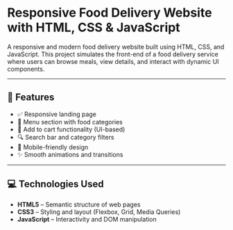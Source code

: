 
# Responsive Food Delivery Website with HTML, CSS & JavaScript
A responsive and modern food delivery website built using HTML, CSS, and JavaScript. This project simulates the front-end of a food delivery service where users can browse meals, view details, and interact with dynamic UI components.

---

## 🚀 Features

- ✅ Responsive landing page
- 🍕 Menu section with food categories
- 🛒 Add to cart functionality (UI-based)
- 🔍 Search bar and category filters
- 📱 Mobile-friendly design
- ✨ Smooth animations and transitions

---

## 💻 Technologies Used

- **HTML5** – Semantic structure of web pages  
- **CSS3** – Styling and layout (Flexbox, Grid, Media Queries)  
- **JavaScript** – Interactivity and DOM manipulation  

